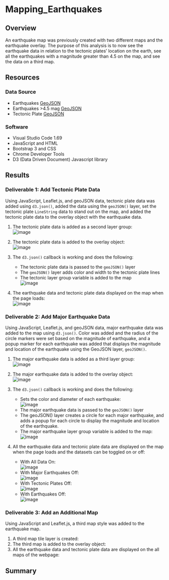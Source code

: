 # Mapping_Earthquakes

## Overview 
An earthquake map was previously created with two different maps and the earthquake overlay. The purpose of this analysis is to now see the earthquake data in relation to the tectonic plates’ location on the earth, see all the earthquakes with a magnitude greater than 4.5 on the map, and see the data on a third map.

## Resources
### Data Source 
- Earthquakes [GeoJSON](https://earthquake.usgs.gov/earthquakes/feed/v1.0/summary/all_week.geojson) 
- Earthquakes >4.5 mag [GeoJSON](https://earthquake.usgs.gov/earthquakes/feed/v1.0/summary/4.5_week.geojson)
- Tectonic Plate [GeoJSON](https://raw.githubusercontent.com/fraxen/tectonicplates/master/GeoJSON/PB2002_boundaries.json)

### Software
- Visual Studio Code 1.69
- JavaScript and HTML
- Bootstrap 3 and CSS
- Chrome Developer Tools
- D3 (Data Driven Document) Javascript library

## Results
### Deliverable 1: Add Tectonic Plate Data
Using JavaScript, Leaflet.js, and geoJSON data, tectonic plate data was added using ```d3.json()```, added the data using the ```geoJSON()``` layer, set the tectonic plate ```LineString``` data to stand out on the map, and added the tectonic plate data to the overlay object with the earthquake data.

1. The tectonic plate data is added as a second layer group:
<br /> ![image](https://user-images.githubusercontent.com/108038989/193414721-e6d5b86c-ef8d-49b8-a4e0-af682b48f39a.png)

2. The tectonic plate data is added to the overlay object: 
<br /> ![image](https://user-images.githubusercontent.com/108038989/193414746-182f986b-6b5a-402d-b5ac-21bebe10d8c7.png)

3. The ```d3.json()``` callback is working and does the following: 
    - The tectonic plate data is passed to the ```geoJSON()``` layer
    - The ```geoJSON()``` layer adds color and width to the tectonic plate lines
    - The tectonic layer group variable is added to the map
    <br /> ![image](https://user-images.githubusercontent.com/108038989/193414800-5be13f8f-114e-49ec-b127-9f546eb9e1dc.png)

4. The earthquake data and tectonic plate data displayed on the map when the page loads:
<br /> ![image](https://user-images.githubusercontent.com/108038989/193414686-4371dab8-b6f2-460c-a6c0-399646c2ff79.png)

### Deliverable 2: Add Major Earthquake Data
Using JavaScript, Leaflet.js, and geoJSON data, major earthquake data was added to the map using ```d3.json()```. Color was added and the radius of the circle markers were set based on the magnitude of earthquake, and a popup marker for each earthquake was added that displays the magnitude and location of the earthquake using the GeoJSON layer, ```geoJSON()```.

1. The major earthquake data is added as a third layer group:
<br /> ![image](https://user-images.githubusercontent.com/108038989/193417012-0a21e9b1-869e-4a92-95da-b347a7437ac9.png)

2. The major earthquake data is added to the overlay object:
<br /> ![image](https://user-images.githubusercontent.com/108038989/193417024-827ef516-7d26-4906-bbbd-74ca2e9f9df4.png)

3. The ```d3.json()``` callback is working and does the following:
   - Sets the color and diameter of each earthquake: <br /> ![image](https://user-images.githubusercontent.com/108038989/193417181-befc872d-9a04-40a5-bb35-25134bf30e88.png)  
   - The major earthquake data is passed to the ```geoJSON()``` layer 
   - The geoJSON() layer creates a circle for each major earthquake, and adds a popup for each circle to display the magnitude and location of the earthquake.
   - The major earthquake layer group variable is added to the map: <br /> ![image](https://user-images.githubusercontent.com/108038989/193417224-dcaafd28-043d-4c26-b5fc-599b1bcc9b2a.png)

4. All the earthquake data and tectonic plate data are displayed on the map when the page loads and the datasets can be toggled on or off:
    - With All Data On: <br /> ![image](https://user-images.githubusercontent.com/108038989/193416753-6a8d9abe-576c-4ec9-82cc-1e3fb07e2dc3.png)
    - With Major Earthquakes Off: <br /> ![image](https://user-images.githubusercontent.com/108038989/193416821-a021699f-a010-4b02-b509-d287ad6dd587.png)
    - With Tectonic Plates Off: <br /> ![image](https://user-images.githubusercontent.com/108038989/193416862-2079d08d-bea2-41ca-af73-df362e2405d6.png)
    - With Earthquakes Off: <br /> ![image](https://user-images.githubusercontent.com/108038989/193416902-4768c935-427f-4e9b-ae3c-b6ca0d6e6c83.png)

### Deliverable 3: Add an Additional Map 
Using JavaScript and Leaflet.js, a third map style was added to the earthquake map.

1. A third map tile layer is created:
2. The third map is added to the overlay object:
3. All the earthquake data and tectonic plate data are displayed on the all maps of the webpage:

## Summary
